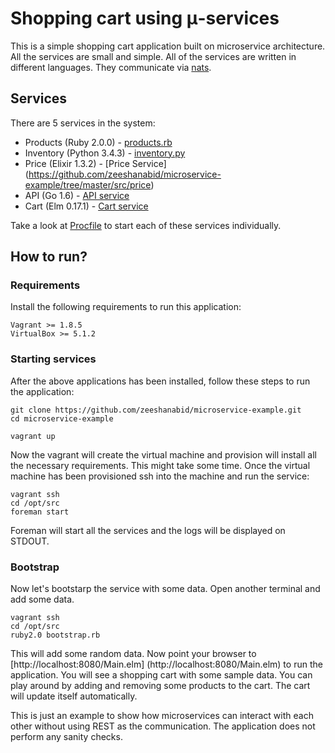 # Shopping cart using μ-services
This is a simple shopping cart application built on microservice architecture. All the services are small and simple. All of the services are written in different languages. They communicate via [nats](http://nats.io/ "nats").

## Services
There are 5 services in the system:

* Products (Ruby 2.0.0) - [products.rb](https://github.com/zeeshanabid/microservice-example/blob/master/src/products.rb)
* Inventory (Python 3.4.3) - [inventory.py](https://github.com/zeeshanabid/microservice-example/blob/master/src/inventory.py)
* Price (Elixir 1.3.2) - [Price Service] (https://github.com/zeeshanabid/microservice-example/tree/master/src/price)
* API (Go 1.6) - [API service](https://github.com/zeeshanabid/microservice-example/tree/master/src/api)
* Cart (Elm 0.17.1) - [Cart service](https://github.com/zeeshanabid/microservice-example/tree/master/src/cart)

Take a look at [Procfile](https://github.com/zeeshanabid/microservice-example/blob/master/src/Procfile) to start each of these services individually.
## How to run?

### Requirements
Install the following requirements to run this application:

```
Vagrant >= 1.8.5
VirtualBox >= 5.1.2
```

### Starting services

After the above applications has been installed, follow these steps to run the application:

``` shell
git clone https://github.com/zeeshanabid/microservice-example.git
cd microservice-example

vagrant up
```

Now the vagrant will create the virtual machine and provision will install all the necessary requirements. This might take some time. Once the virtual machine has been provisioned ssh into the machine and run the service:

``` shell
vagrant ssh
cd /opt/src
foreman start
```

Foreman will start all the services and the logs will be displayed on STDOUT. 

### Bootstrap

Now let's bootstarp the service with some data. Open another terminal and add some data.

``` shell
vagrant ssh
cd /opt/src
ruby2.0 bootstrap.rb
```

This will add some random data. Now point your browser to [http://localhost:8080/Main.elm] (http://localhost:8080/Main.elm) to run the application. You will see a shopping cart with some sample data. You can play around by adding and removing some products to the cart. The cart will update itself automatically.

This is just an example to show how microservices can interact with each other without using REST as the communication. The application does not perform any sanity checks.
